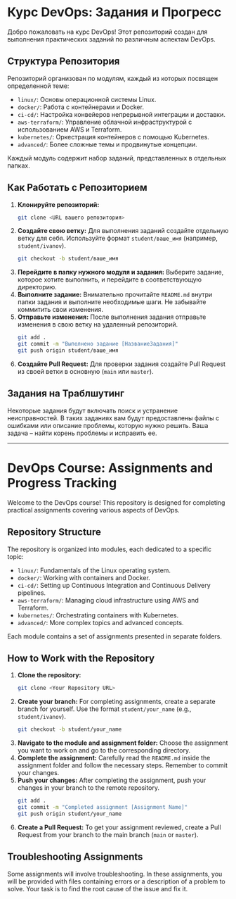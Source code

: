 # Курс DevOps: Задания и Прогресс

Добро пожаловать на курс DevOps! Этот репозиторий создан для выполнения практических заданий по различным аспектам DevOps.

## Структура Репозитория

Репозиторий организован по модулям, каждый из которых посвящен определенной теме:

- `linux/`: Основы операционной системы Linux.
- `docker/`: Работа с контейнерами и Docker.
- `ci-cd/`: Настройка конвейеров непрерывной интеграции и доставки.
- `aws-terraform/`: Управление облачной инфраструктурой с использованием AWS и Terraform.
- `kubernetes/`: Оркестрация контейнеров с помощью Kubernetes.
- `advanced/`: Более сложные темы и продвинутые концепции.

Каждый модуль содержит набор заданий, представленных в отдельных папках.

## Как Работать с Репозиторием

1.  **Клонируйте репозиторий:**
    ```bash
    git clone <URL вашего репозитория>
    ```
2.  **Создайте свою ветку:** Для выполнения заданий создайте отдельную ветку для себя. Используйте формат `student/ваше_имя` (например, `student/ivanov`).
    ```bash
    git checkout -b student/ваше_имя
    ```
3.  **Перейдите в папку нужного модуля и задания:** Выберите задание, которое хотите выполнить, и перейдите в соответствующую директорию.
4.  **Выполните задание:** Внимательно прочитайте `README.md` внутри папки задания и выполните необходимые шаги. Не забывайте коммитить свои изменения.
5.  **Отправьте изменения:** После выполнения задания отправьте изменения в свою ветку на удаленный репозиторий.
    ```bash
    git add .
    git commit -m "Выполнено задание [НазваниеЗадания]"
    git push origin student/ваше_имя
    ```
6.  **Создайте Pull Request:** Для проверки задания создайте Pull Request из своей ветки в основную (`main` или `master`).

## Задания на Траблшутинг

Некоторые задания будут включать поиск и устранение неисправностей. В таких заданиях вам будут предоставлены файлы с ошибками или описание проблемы, которую нужно решить. Ваша задача – найти корень проблемы и исправить ее.

---

# DevOps Course: Assignments and Progress Tracking

Welcome to the DevOps course! This repository is designed for completing practical assignments covering various aspects of DevOps.

## Repository Structure

The repository is organized into modules, each dedicated to a specific topic:

- `linux/`: Fundamentals of the Linux operating system.
- `docker/`: Working with containers and Docker.
- `ci-cd/`: Setting up Continuous Integration and Continuous Delivery pipelines.
- `aws-terraform/`: Managing cloud infrastructure using AWS and Terraform.
- `kubernetes/`: Orchestrating containers with Kubernetes.
- `advanced/`: More complex topics and advanced concepts.

Each module contains a set of assignments presented in separate folders.

## How to Work with the Repository

1.  **Clone the repository:**
    ```bash
    git clone <Your Repository URL>
    ```
2.  **Create your branch:** For completing assignments, create a separate branch for yourself. Use the format `student/your_name` (e.g., `student/ivanov`).
    ```bash
    git checkout -b student/your_name
    ```
3.  **Navigate to the module and assignment folder:** Choose the assignment you want to work on and go to the corresponding directory.
4.  **Complete the assignment:** Carefully read the `README.md` inside the assignment folder and follow the necessary steps. Remember to commit your changes.
5.  **Push your changes:** After completing the assignment, push your changes in your branch to the remote repository.
    ```bash
    git add .
    git commit -m "Completed assignment [Assignment Name]"
    git push origin student/your_name
    ```
6.  **Create a Pull Request:** To get your assignment reviewed, create a Pull Request from your branch to the main branch (`main` or `master`).

## Troubleshooting Assignments

Some assignments will involve troubleshooting. In these assignments, you will be provided with files containing errors or a description of a problem to solve. Your task is to find the root cause of the issue and fix it. 